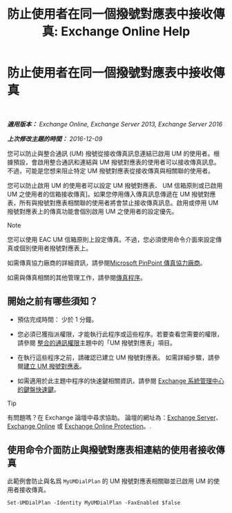 ﻿---
title: '防止使用者在同一個撥號對應表中接收傳真: Exchange Online Help'
TOCTitle: 防止使用者在同一個撥號對應表中接收傳真
ms:assetid: 4fc66414-c950-4bca-ac20-4e489f288d06
ms:mtpsurl: https://technet.microsoft.com/zh-tw/library/Bb201688(v=EXCHG.150)
ms:contentKeyID: 52062301
ms.date: 05/23/2018
mtps_version: v=EXCHG.150
ms.translationtype: MT
---

# 防止使用者在同一個撥號對應表中接收傳真

 

_**適用版本：** Exchange Online, Exchange Server 2013, Exchange Server 2016_

_**上次修改主題的時間：** 2016-12-09_

您可以防止與整合通訊 (UM) 撥號從接收傳真訊息連結已啟用 UM 的使用者。根據預設，會啟用整合通訊和連結與 UM 撥號對應表的使用者可以接收傳真訊息。不過，可能是您想来阻止特定 UM 撥號對應表從接收傳真與相關聯的使用者。

您可以防止啟用 UM 的使用者可以設定 UM 撥號對應表、 UM 信箱原則或已啟用 UM 之使用者的信箱接收傳真\]。如果您停用傳入傳真訊息傳遞在 UM 撥號對應表，所有與撥號對應表相關聯的使用者將會禁止接收傳真訊息。啟用或停用 UM 撥號對應表上的傳真功能會個別啟用 UM 之使用者的設定優先。


> [!NOTE]  
> 您可以使用 EAC UM 信箱原則上設定傳真。不過，您必須使用命令介面來設定傳真或個別使用者撥號對應表上。




如需傳真協力廠商的詳細資訊，請參閱[Microsoft PinPoint 傳真協力廠商](https://go.microsoft.com/fwlink/?linkid=190238)。

如需與傳真相關的其他管理工作，請參閱[傳真程序](faxing-procedures-exchange-2013-help.md)。

## 開始之前有哪些須知？

  - 預估完成時間： 少於 1 分鐘。

  - 您必須已獲指派權限，才能執行此程序或這些程序。若要查看您需要的權限，請參閱 [整合的通訊權限](unified-messaging-permissions-exchange-2013-help.md)主題中的「UM 撥號對應表」項目。

  - 在執行這些程序之前，請確認已建立 UM 撥號對應表。 如需詳細步驟，請參閱[建立 UM 撥號對應表](create-a-um-dial-plan-exchange-2013-help.md)。

  - 如需適用於此主題中程序的快速鍵相關資訊，請參閱 [Exchange 系統管理中心的鍵盤快速鍵](keyboard-shortcuts-in-the-exchange-admin-center-exchange-online-protection-help.md)。


> [!TIP]  
> 有問題嗎？在 Exchange 論壇中尋求協助。 論壇的網址為：<a href="https://go.microsoft.com/fwlink/p/?linkid=60612">Exchange Server</a>、 <a href="https://go.microsoft.com/fwlink/p/?linkid=267542">Exchange Online</a> 或 <a href="https://go.microsoft.com/fwlink/p/?linkid=285351">Exchange Online Protection</a>。.




## 使用命令介面防止與撥號對應表相連結的使用者接收傳真

此範例會防止與名爲 `MyUMDialPlan` 的 UM 撥號對應表相關聯並已啟用 UM 的使用者接收傳真。

    Set-UMDialPlan -Identity MyUMDialPlan -FaxEnabled $false

